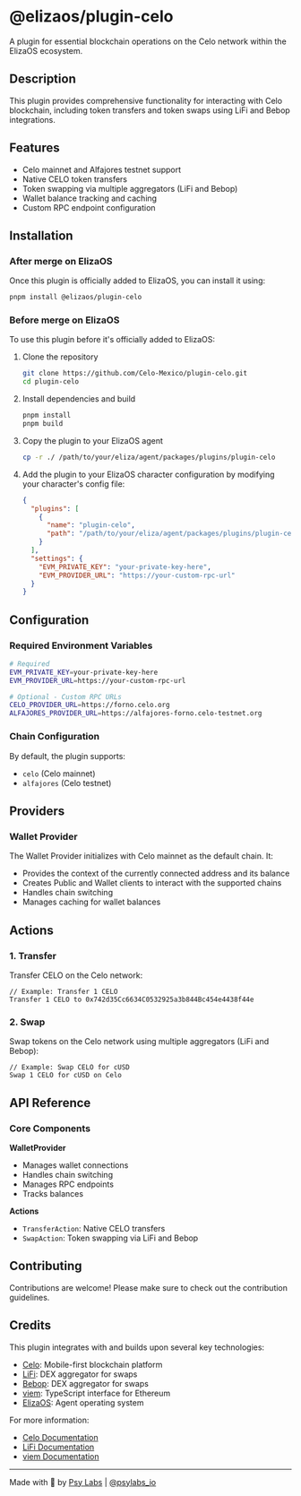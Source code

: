 # @elizaos/plugin-celo

A plugin for essential blockchain operations on the Celo network within the ElizaOS ecosystem.

## Description

This plugin provides comprehensive functionality for interacting with Celo blockchain, including token transfers and token swaps using LiFi and Bebop integrations.

## Features

- Celo mainnet and Alfajores testnet support
- Native CELO token transfers
- Token swapping via multiple aggregators (LiFi and Bebop)
- Wallet balance tracking and caching
- Custom RPC endpoint configuration

## Installation

### After merge on ElizaOS

Once this plugin is officially added to ElizaOS, you can install it using:

```bash
pnpm install @elizaos/plugin-celo
```

### Before merge on ElizaOS

To use this plugin before it's officially added to ElizaOS:

1. Clone the repository
   ```bash
   git clone https://github.com/Celo-Mexico/plugin-celo.git
   cd plugin-celo
   ```

2. Install dependencies and build
   ```bash
   pnpm install
   pnpm build
   ```

3. Copy the plugin to your ElizaOS agent
   ```bash
   cp -r ./ /path/to/your/eliza/agent/packages/plugins/plugin-celo
   ```

4. Add the plugin to your ElizaOS character configuration by modifying your character's config file:
   ```json
   {
     "plugins": [
       {
         "name": "plugin-celo",
         "path": "/path/to/your/eliza/agent/packages/plugins/plugin-celo"
       }
     ],
     "settings": {
       "EVM_PRIVATE_KEY": "your-private-key-here",
       "EVM_PROVIDER_URL": "https://your-custom-rpc-url" 
     }
   }
   ```

## Configuration

### Required Environment Variables

```bash
# Required
EVM_PRIVATE_KEY=your-private-key-here
EVM_PROVIDER_URL=https://your-custom-rpc-url

# Optional - Custom RPC URLs
CELO_PROVIDER_URL=https://forno.celo.org
ALFAJORES_PROVIDER_URL=https://alfajores-forno.celo-testnet.org

```

### Chain Configuration

By default, the plugin supports:
- `celo` (Celo mainnet)
- `alfajores` (Celo testnet)

## Providers

### Wallet Provider

The Wallet Provider initializes with Celo mainnet as the default chain. It:

- Provides the context of the currently connected address and its balance
- Creates Public and Wallet clients to interact with the supported chains
- Handles chain switching
- Manages caching for wallet balances

## Actions

### 1. Transfer

Transfer CELO on the Celo network:

```
// Example: Transfer 1 CELO
Transfer 1 CELO to 0x742d35Cc6634C0532925a3b844Bc454e4438f44e
```

### 2. Swap

Swap tokens on the Celo network using multiple aggregators (LiFi and Bebop):

```
// Example: Swap CELO for cUSD
Swap 1 CELO for cUSD on Celo
```

## API Reference

### Core Components

**WalletProvider**
- Manages wallet connections
- Handles chain switching
- Manages RPC endpoints
- Tracks balances

**Actions**
- `TransferAction`: Native CELO transfers
- `SwapAction`: Token swapping via LiFi and Bebop

## Contributing

Contributions are welcome! Please make sure to check out the contribution guidelines.

## Credits

This plugin integrates with and builds upon several key technologies:

- [Celo](https://celo.org/): Mobile-first blockchain platform
- [LiFi](https://li.fi/): DEX aggregator for swaps
- [Bebop](https://bebop.xyz/): DEX aggregator for swaps
- [viem](https://viem.sh/): TypeScript interface for Ethereum
- [ElizaOS](https://elizaos.com/): Agent operating system

For more information:

- [Celo Documentation](https://docs.celo.org/)
- [LiFi Documentation](https://docs.li.fi/)
- [viem Documentation](https://viem.sh/docs/getting-started.html)

---

Made with 💜 by [Psy Labs](https://psylabs.io) | [@psylabs_io](https://twitter.com/psylabs_io)
